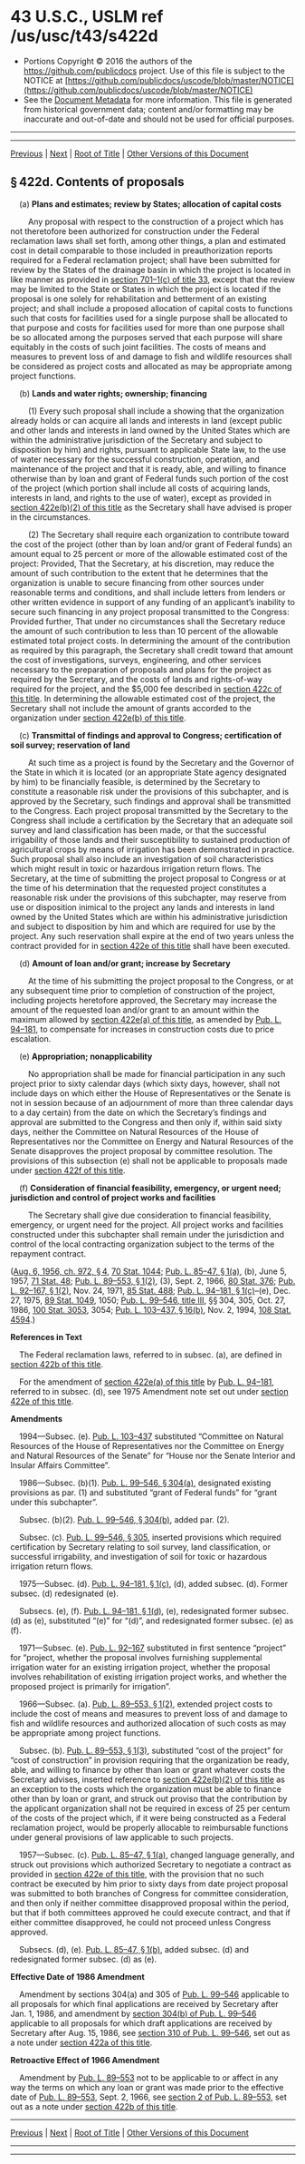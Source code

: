 ---
---

# 43 U.S.C., USLM ref /us/usc/t43/s422d

* Portions Copyright © 2016 the authors of the https://github.com/publicdocs project.
  Use of this file is subject to the NOTICE at [https://github.com/publicdocs/uscode/blob/master/NOTICE](https://github.com/publicdocs/uscode/blob/master/NOTICE)
* See the [Document Metadata](././../../../../..//README.md) for more information.
  This file is generated from historical government data; content and/or formatting may be inaccurate and out-of-date and should not be used for official purposes.

----------
----------

[Previous](./../../../../..//us/usc/t43/ch12/schIV/m__us_usc_t43_s422c.md) | [Next](./../../../../..//us/usc/t43/ch12/schIV/m__us_usc_t43_s422e.md) | [Root of Title](./../../../../../) | [Other Versions of this Document](https://publicdocs.github.io/go/links?ns=uslm&ref=%2Fus%2Fusc%2Ft43%2Fs422d)

## § 422d. Contents of proposals

    (a) __Plans and estimates; review by States; allocation of capital costs__ 

        Any proposal with respect to the construction of a project which has not theretofore been authorized for construction under the Federal reclamation laws shall set forth, among other things, a plan and estimated cost in detail comparable to those included in preauthorization reports required for a Federal reclamation project; shall have been submitted for review by the States of the drainage basin in which the project is located in like manner as provided in [section 701–1(c) of title 33][/us/usc/t33/s701–1/c], except that the review may be limited to the State or States in which the project is located if the proposal is one solely for rehabilitation and betterment of an existing project; and shall include a proposed allocation of capital costs to functions such that costs for facilities used for a single purpose shall be allocated to that purpose and costs for facilities used for more than one purpose shall be so allocated among the purposes served that each purpose will share equitably in the costs of such joint facilities. The costs of means and measures to prevent loss of and damage to fish and wildlife resources shall be considered as project costs and allocated as may be appropriate among project functions.

    (b) __Lands and water rights; ownership; financing__ 

        (1) Every such proposal shall include a showing that the organization already holds or can acquire all lands and interests in land (except public and other lands and interests in land owned by the United States which are within the administrative jurisdiction of the Secretary and subject to disposition by him) and rights, pursuant to applicable State law, to the use of water necessary for the successful construction, operation, and maintenance of the project and that it is ready, able, and willing to finance otherwise than by loan and grant of Federal funds such portion of the cost of the project (which portion shall include all costs of acquiring lands, interests in land, and rights to the use of water), except as provided in [section 422e(b)(2) of this title][/us/usc/t43/s422e/b/2] as the Secretary shall have advised is proper in the circumstances.

        (2) The Secretary shall require each organization to contribute toward the cost of the project (other than by loan and/or grant of Federal funds) an amount equal to 25 percent or more of the allowable estimated cost of the project: Provided, That the Secretary, at his discretion, may reduce the amount of such contribution to the extent that he determines that the organization is unable to secure financing from other sources under reasonable terms and conditions, and shall include letters from lenders or other written evidence in support of any funding of an applicant’s inability to secure such financing in any project proposal transmitted to the Congress: Provided further, That under no circumstances shall the Secretary reduce the amount of such contribution to less than 10 percent of the allowable estimated total project costs. In determining the amount of the contribution as required by this paragraph, the Secretary shall credit toward that amount the cost of investigations, surveys, engineering, and other services necessary to the preparation of proposals and plans for the project as required by the Secretary, and the costs of lands and rights-of-way required for the project, and the $5,000 fee described in [section 422c of this title][/us/usc/t43/s422c]. In determining the allowable estimated cost of the project, the Secretary shall not include the amount of grants accorded to the organization under [section 422e(b) of this title][/us/usc/t43/s422e/b].

    (c) __Transmittal of findings and approval to Congress; certification of soil survey; reservation of land__ 

        At such time as a project is found by the Secretary and the Governor of the State in which it is located (or an appropriate State agency designated by him) to be financially feasible, is determined by the Secretary to constitute a reasonable risk under the provisions of this subchapter, and is approved by the Secretary, such findings and approval shall be transmitted to the Congress. Each project proposal transmitted by the Secretary to the Congress shall include a certification by the Secretary that an adequate soil survey and land classification has been made, or that the successful irrigability of those lands and their susceptibility to sustained production of agricultural crops by means of irrigation has been demonstrated in practice. Such proposal shall also include an investigation of soil characteristics which might result in toxic or hazardous irrigation return flows. The Secretary, at the time of submitting the project proposal to Congress or at the time of his determination that the requested project constitutes a reasonable risk under the provisions of this subchapter, may reserve from use or disposition inimical to the project any lands and interests in land owned by the United States which are within his administrative jurisdiction and subject to disposition by him and which are required for use by the project. Any such reservation shall expire at the end of two years unless the contract provided for in [section 422e of this title][/us/usc/t43/s422e] shall have been executed.

    (d) __Amount of loan and/or grant; increase by Secretary__ 

        At the time of his submitting the project proposal to the Congress, or at any subsequent time prior to completion of construction of the project, including projects heretofore approved, the Secretary may increase the amount of the requested loan and/or grant to an amount within the maximum allowed by [section 422e(a) of this title][/us/usc/t43/s422e/a], as amended by [Pub. L. 94–181][/us/pl/94/181], to compensate for increases in construction costs due to price escalation.

    (e) __Appropriation; nonapplicability__ 

        No appropriation shall be made for financial participation in any such project prior to sixty calendar days (which sixty days, however, shall not include days on which either the House of Representatives or the Senate is not in session because of an adjournment of more than three calendar days to a day certain) from the date on which the Secretary’s findings and approval are submitted to the Congress and then only if, within said sixty days, neither the Committee on Natural Resources of the House of Representatives nor the Committee on Energy and Natural Resources of the Senate disapproves the project proposal by committee resolution. The provisions of this subsection (e) shall not be applicable to proposals made under [section 422f of this title][/us/usc/t43/s422f].

    (f) __Consideration of financial feasibility, emergency, or urgent need; jurisdiction and control of project works and facilities__ 

        The Secretary shall give due consideration to financial feasibility, emergency, or urgent need for the project. All project works and facilities constructed under this subchapter shall remain under the jurisdiction and control of the local contracting organization subject to the terms of the repayment contract.

([Aug. 6, 1956, ch. 972, § 4][/us/act/1956-08-06/ch972/s4], [70 Stat. 1044][/us/stat/70/1044]; [Pub. L. 85–47, § 1(a)][/us/pl/85/47/s1/a], (b), June 5, 1957, [71 Stat. 48][/us/stat/71/48]; [Pub. L. 89–553, § 1(2)][/us/pl/89/553/s1/2], (3), Sept. 2, 1966, [80 Stat. 376][/us/stat/80/376]; [Pub. L. 92–167, § 1(2)][/us/pl/92/167/s1/2], Nov. 24, 1971, [85 Stat. 488][/us/stat/85/488]; [Pub. L. 94–181, § 1(c)][/us/pl/94/181/s1/c]–(e), Dec. 27, 1975, [89 Stat. 1049][/us/stat/89/1049], 1050; [Pub. L. 99–546, title III][/us/pl/99/546], §§ 304, 305, Oct. 27, 1986, [100 Stat. 3053][/us/stat/100/3053], 3054; [Pub. L. 103–437, § 16(b)][/us/pl/103/437/s16/b], Nov. 2, 1994, [108 Stat. 4594][/us/stat/108/4594].)

 __References in Text__ 

    The Federal reclamation laws, referred to in subsec. (a), are defined in [section 422b of this title][/us/usc/t43/s422b].

    For the amendment of [section 422e(a) of this title][/us/usc/t43/s422e/a] by [Pub. L. 94–181][/us/pl/94/181], referred to in subsec. (d), see 1975 Amendment note set out under [section 422e of this title][/us/usc/t43/s422e].

 __Amendments__ 

    1994—Subsec. (e). [Pub. L. 103–437][/us/pl/103/437] substituted “Committee on Natural Resources of the House of Representatives nor the Committee on Energy and Natural Resources of the Senate” for “House nor the Senate Interior and Insular Affairs Committee”.

    1986—Subsec. (b)(1). [Pub. L. 99–546, § 304(a)][/us/pl/99/546/s304/a], designated existing provisions as par. (1) and substituted “grant of Federal funds” for “grant under this subchapter”.

    Subsec. (b)(2). [Pub. L. 99–546, § 304(b)][/us/pl/99/546/s304/b], added par. (2).

    Subsec. (c). [Pub. L. 99–546, § 305][/us/pl/99/546/s305], inserted provisions which required certification by Secretary relating to soil survey, land classification, or successful irrigability, and investigation of soil for toxic or hazardous irrigation return flows.

    1975—Subsec. (d). [Pub. L. 94–181, § 1(c)][/us/pl/94/181/s1/c], (d), added subsec. (d). Former subsec. (d) redesignated (e).

    Subsecs. (e), (f). [Pub. L. 94–181, § 1(d)][/us/pl/94/181/s1/d], (e), redesignated former subsec. (d) as (e), substituted “(e)” for “(d)”, and redesignated former subsec. (e) as (f).

    1971—Subsec. (e). [Pub. L. 92–167][/us/pl/92/167] substituted in first sentence “project” for “project, whether the proposal involves furnishing supplemental irrigation water for an existing irrigation project, whether the proposal involves rehabilitation of existing irrigation project works, and whether the proposed project is primarily for irrigation”.

    1966—Subsec. (a). [Pub. L. 89–553, § 1(2)][/us/pl/89/553/s1/2], extended project costs to include the cost of means and measures to prevent loss of and damage to fish and wildlife resources and authorized allocation of such costs as may be appropriate among project functions.

    Subsec. (b). [Pub. L. 89–553, § 1(3)][/us/pl/89/553/s1/3], substituted “cost of the project” for “cost of construction” in provision requiring that the organization be ready, able, and willing to finance by other than loan or grant whatever costs the Secretary advises, inserted reference to [section 422e(b)(2) of this title][/us/usc/t43/s422e/b/2] as an exception to the costs which the organization must be able to finance other than by loan or grant, and struck out proviso that the contribution by the applicant organization shall not be required in excess of 25 per centum of the costs of the project which, if it were being constructed as a Federal reclamation project, would be properly allocable to reimbursable functions under general provisions of law applicable to such projects.

    1957—Subsec. (c). [Pub. L. 85–47, § 1(a)][/us/pl/85/47/s1/a], changed language generally, and struck out provisions which authorized Secretary to negotiate a contract as provided in [section 422e of this title][/us/usc/t43/s422e], with the provision that no such contract be executed by him prior to sixty days from date project proposal was submitted to both branches of Congress for committee consideration, and then only if neither committee disapproved proposal within the period, but that if both committees approved he could execute contract, and that if either committee disapproved, he could not proceed unless Congress approved.

    Subsecs. (d), (e). [Pub. L. 85–47, § 1(b)][/us/pl/85/47/s1/b], added subsec. (d) and redesignated former subsec. (d) as (e).

 __Effective Date of 1986 Amendment__ 

    Amendment by sections 304(a) and 305 of [Pub. L. 99–546][/us/pl/99/546] applicable to all proposals for which final applications are received by Secretary after Jan. 1, 1986, and amendment by [section 304(b) of Pub. L. 99–546][/us/pl/99/546/s304/b] applicable to all proposals for which draft applications are received by Secretary after Aug. 15, 1986, see [section 310 of Pub. L. 99–546][/us/pl/99/546/s310], set out as a note under [section 422a of this title][/us/usc/t43/s422a].

 __Retroactive Effect of 1966 Amendment__ 

    Amendment by [Pub. L. 89–553][/us/pl/89/553] not to be applicable to or affect in any way the terms on which any loan or grant was made prior to the effective date of [Pub. L. 89–553][/us/pl/89/553], Sept. 2, 1966, see [section 2 of Pub. L. 89–553][/us/pl/89/553/s2], set out as a note under [section 422b of this title][/us/usc/t43/s422b].

----------

[Previous](./../../../../..//us/usc/t43/ch12/schIV/m__us_usc_t43_s422c.md) | [Next](./../../../../..//us/usc/t43/ch12/schIV/m__us_usc_t43_s422e.md) | [Root of Title](./../../../../../) | [Other Versions of this Document](https://publicdocs.github.io/go/links?ns=uslm&ref=%2Fus%2Fusc%2Ft43%2Fs422d)

----------
----------

[/us/usc/t33/s701–1/c]: https://publicdocs.github.io/go/links?ns=uslm&ref=%2Fus%2Fusc%2Ft33%2Fs701%E2%80%931%2Fc
[/us/usc/t43/s422e/b/2]: https://publicdocs.github.io/go/links?ns=uslm&ref=%2Fus%2Fusc%2Ft43%2Fs422e%2Fb%2F2
[/us/usc/t43/s422c]: https://publicdocs.github.io/go/links?ns=uslm&ref=%2Fus%2Fusc%2Ft43%2Fs422c
[/us/usc/t43/s422e/b]: https://publicdocs.github.io/go/links?ns=uslm&ref=%2Fus%2Fusc%2Ft43%2Fs422e%2Fb
[/us/usc/t43/s422e]: https://publicdocs.github.io/go/links?ns=uslm&ref=%2Fus%2Fusc%2Ft43%2Fs422e
[/us/usc/t43/s422e/a]: https://publicdocs.github.io/go/links?ns=uslm&ref=%2Fus%2Fusc%2Ft43%2Fs422e%2Fa
[/us/pl/94/181]: https://publicdocs.github.io/go/links?ns=uslm&ref=%2Fus%2Fpl%2F94%2F181
[/us/usc/t43/s422f]: https://publicdocs.github.io/go/links?ns=uslm&ref=%2Fus%2Fusc%2Ft43%2Fs422f
[/us/act/1956-08-06/ch972/s4]: https://publicdocs.github.io/go/links?ns=uslm&ref=%2Fus%2Fact%2F1956-08-06%2Fch972%2Fs4
[/us/stat/70/1044]: https://publicdocs.github.io/go/links?ns=uslm&ref=%2Fus%2Fstat%2F70%2F1044
[/us/pl/85/47/s1/a]: https://publicdocs.github.io/go/links?ns=uslm&ref=%2Fus%2Fpl%2F85%2F47%2Fs1%2Fa
[/us/stat/71/48]: https://publicdocs.github.io/go/links?ns=uslm&ref=%2Fus%2Fstat%2F71%2F48
[/us/pl/89/553/s1/2]: https://publicdocs.github.io/go/links?ns=uslm&ref=%2Fus%2Fpl%2F89%2F553%2Fs1%2F2
[/us/stat/80/376]: https://publicdocs.github.io/go/links?ns=uslm&ref=%2Fus%2Fstat%2F80%2F376
[/us/pl/92/167/s1/2]: https://publicdocs.github.io/go/links?ns=uslm&ref=%2Fus%2Fpl%2F92%2F167%2Fs1%2F2
[/us/stat/85/488]: https://publicdocs.github.io/go/links?ns=uslm&ref=%2Fus%2Fstat%2F85%2F488
[/us/pl/94/181/s1/c]: https://publicdocs.github.io/go/links?ns=uslm&ref=%2Fus%2Fpl%2F94%2F181%2Fs1%2Fc
[/us/stat/89/1049]: https://publicdocs.github.io/go/links?ns=uslm&ref=%2Fus%2Fstat%2F89%2F1049
[/us/pl/99/546]: https://publicdocs.github.io/go/links?ns=uslm&ref=%2Fus%2Fpl%2F99%2F546
[/us/stat/100/3053]: https://publicdocs.github.io/go/links?ns=uslm&ref=%2Fus%2Fstat%2F100%2F3053
[/us/pl/103/437/s16/b]: https://publicdocs.github.io/go/links?ns=uslm&ref=%2Fus%2Fpl%2F103%2F437%2Fs16%2Fb
[/us/stat/108/4594]: https://publicdocs.github.io/go/links?ns=uslm&ref=%2Fus%2Fstat%2F108%2F4594
[/us/usc/t43/s422b]: https://publicdocs.github.io/go/links?ns=uslm&ref=%2Fus%2Fusc%2Ft43%2Fs422b
[/us/usc/t43/s422e/a]: https://publicdocs.github.io/go/links?ns=uslm&ref=%2Fus%2Fusc%2Ft43%2Fs422e%2Fa
[/us/pl/94/181]: https://publicdocs.github.io/go/links?ns=uslm&ref=%2Fus%2Fpl%2F94%2F181
[/us/usc/t43/s422e]: https://publicdocs.github.io/go/links?ns=uslm&ref=%2Fus%2Fusc%2Ft43%2Fs422e
[/us/pl/103/437]: https://publicdocs.github.io/go/links?ns=uslm&ref=%2Fus%2Fpl%2F103%2F437
[/us/pl/99/546/s304/a]: https://publicdocs.github.io/go/links?ns=uslm&ref=%2Fus%2Fpl%2F99%2F546%2Fs304%2Fa
[/us/pl/99/546/s304/b]: https://publicdocs.github.io/go/links?ns=uslm&ref=%2Fus%2Fpl%2F99%2F546%2Fs304%2Fb
[/us/pl/99/546/s305]: https://publicdocs.github.io/go/links?ns=uslm&ref=%2Fus%2Fpl%2F99%2F546%2Fs305
[/us/pl/94/181/s1/c]: https://publicdocs.github.io/go/links?ns=uslm&ref=%2Fus%2Fpl%2F94%2F181%2Fs1%2Fc
[/us/pl/94/181/s1/d]: https://publicdocs.github.io/go/links?ns=uslm&ref=%2Fus%2Fpl%2F94%2F181%2Fs1%2Fd
[/us/pl/92/167]: https://publicdocs.github.io/go/links?ns=uslm&ref=%2Fus%2Fpl%2F92%2F167
[/us/pl/89/553/s1/2]: https://publicdocs.github.io/go/links?ns=uslm&ref=%2Fus%2Fpl%2F89%2F553%2Fs1%2F2
[/us/pl/89/553/s1/3]: https://publicdocs.github.io/go/links?ns=uslm&ref=%2Fus%2Fpl%2F89%2F553%2Fs1%2F3
[/us/usc/t43/s422e/b/2]: https://publicdocs.github.io/go/links?ns=uslm&ref=%2Fus%2Fusc%2Ft43%2Fs422e%2Fb%2F2
[/us/pl/85/47/s1/a]: https://publicdocs.github.io/go/links?ns=uslm&ref=%2Fus%2Fpl%2F85%2F47%2Fs1%2Fa
[/us/usc/t43/s422e]: https://publicdocs.github.io/go/links?ns=uslm&ref=%2Fus%2Fusc%2Ft43%2Fs422e
[/us/pl/85/47/s1/b]: https://publicdocs.github.io/go/links?ns=uslm&ref=%2Fus%2Fpl%2F85%2F47%2Fs1%2Fb
[/us/pl/99/546]: https://publicdocs.github.io/go/links?ns=uslm&ref=%2Fus%2Fpl%2F99%2F546
[/us/pl/99/546/s304/b]: https://publicdocs.github.io/go/links?ns=uslm&ref=%2Fus%2Fpl%2F99%2F546%2Fs304%2Fb
[/us/pl/99/546/s310]: https://publicdocs.github.io/go/links?ns=uslm&ref=%2Fus%2Fpl%2F99%2F546%2Fs310
[/us/usc/t43/s422a]: https://publicdocs.github.io/go/links?ns=uslm&ref=%2Fus%2Fusc%2Ft43%2Fs422a
[/us/pl/89/553]: https://publicdocs.github.io/go/links?ns=uslm&ref=%2Fus%2Fpl%2F89%2F553
[/us/pl/89/553]: https://publicdocs.github.io/go/links?ns=uslm&ref=%2Fus%2Fpl%2F89%2F553
[/us/pl/89/553/s2]: https://publicdocs.github.io/go/links?ns=uslm&ref=%2Fus%2Fpl%2F89%2F553%2Fs2
[/us/usc/t43/s422b]: https://publicdocs.github.io/go/links?ns=uslm&ref=%2Fus%2Fusc%2Ft43%2Fs422b


